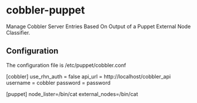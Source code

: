 cobbler-puppet
==============

Manage Cobbler Server Entries Based On Output of a
Puppet External Node Classifier.


Configuration
-------------

The configuration file is /etc/puppet/cobbler.conf

[cobbler]
use_rhn_auth = false
api_url = http://localhost/cobbler_api
username = cobbler
password = password

[puppet]
node_lister=/bin/cat
external_nodes=/bin/cat


